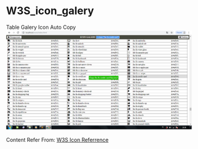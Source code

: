 # W3S_icon_galery
Table Galery Icon Auto Copy 
<br>
<img src="IconGalery.png">
<br><br>
Content Refer From: <a href ="https://www.w3schools.com/icons/fontawesome5_intro.asp">W3S Icon Referrence</a>
